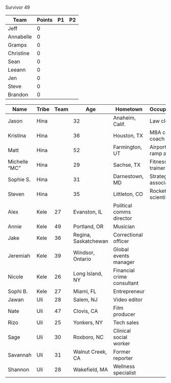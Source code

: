 Survivor 49

|Team|Points|P1|P2
| -------- | -------- | -------- | -------- |
| Jeff | 0 |  |  |
| Annabelle | 0 |  |  |
| Gramps | 0 |  |  |
| Christine | 0 |  |  |
| Sean | 0 |  |  |
| Leeann | 0  |  |  |
| Jen | 0 |  |  |
| Steve | 0 |  |  |
| Brandon | 0  |  |  |



| Name | Tribe | Team | Age | Hometown | Occupation |
| -------- | -------- | -------- | -------- | ----- | ----- |
|Jason|Hina||32|Anaheim, Calif.|Law clerk|
|Kristina|Hina||36|Houston, TX|MBA career coach|
|Matt|Hina||52|Farmington, UT|Airport ramp agent|
|Michelle “MC”|Hina||29|Sachse, TX|Fitness trainer|
|Sophie S.|Hina||31|Darnestown, MD|Strategy associate|
|Steven|Hina||35|Littleton, CO|Rocket scientist|
|Alex|Kele|27|Evanston, IL|Political comms director|
|Annie|Kele|49|Portland, OR|Musician|
|Jake|Kele|36|Regina, Saskatchewan|Correctional officer|
|Jeremiah|Kele|39|Windsor, Ontario|Global events manager|
|Nicole|Kele|26|Long Island, NY|Financial crime consultant|
|Sophi B.|Kele|27|Miami, FL|Entrepreneur|
|Jawan|Uli|28|Salem, NJ|Video editor|
|Nate|Uli|47|Clovis, CA|Film producer|
|Rizo|Uli|25|Yonkers, NY|Tech sales|
|Sage|Uli|30|Roxboro, NC|Clinical social worker|
|Savannah|Uli|31|Walnut Creek, CA|Former reporter|
|Shannon|Uli|28|Wakefield, MA|Wellness specialist|
